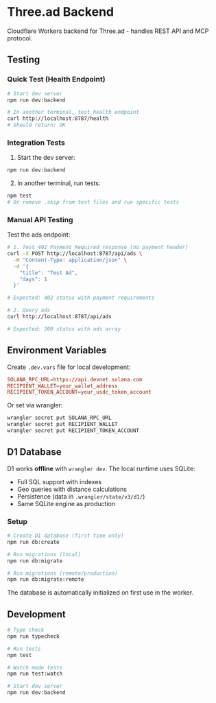 # Three.ad Backend

Cloudflare Workers backend for Three.ad - handles REST API and MCP protocol.

## Testing

### Quick Test (Health Endpoint)

```bash
# Start dev server
npm run dev:backend

# In another terminal, test health endpoint
curl http://localhost:8787/health
# Should return: OK
```

### Integration Tests

1. Start the dev server:
```bash
npm run dev:backend
```

2. In another terminal, run tests:
```bash
npm test
# Or remove .skip from test files and run specific tests
```

### Manual API Testing

Test the ads endpoint:

```bash
# 1. Test 402 Payment Required response (no payment header)
curl -X POST http://localhost:8787/api/ads \
  -H "Content-Type: application/json" \
  -d '{
    "title": "Test Ad",
    "days": 1
  }'

# Expected: 402 status with payment requirements

# 2. Query ads
curl http://localhost:8787/api/ads

# Expected: 200 status with ads array
```

## Environment Variables

Create `.dev.vars` file for local development:

```toml
SOLANA_RPC_URL=https://api.devnet.solana.com
RECIPIENT_WALLET=your_wallet_address
RECIPIENT_TOKEN_ACCOUNT=your_usdc_token_account
```

Or set via wrangler:
```bash
wrangler secret put SOLANA_RPC_URL
wrangler secret put RECIPIENT_WALLET
wrangler secret put RECIPIENT_TOKEN_ACCOUNT
```

## D1 Database

D1 works **offline** with `wrangler dev`. The local runtime uses SQLite:
- Full SQL support with indexes
- Geo queries with distance calculations
- Persistence (data in `.wrangler/state/v3/d1/`)
- Same SQLite engine as production

### Setup

```bash
# Create D1 database (first time only)
npm run db:create

# Run migrations (local)
npm run db:migrate

# Run migrations (remote/production)
npm run db:migrate:remote
```

The database is automatically initialized on first use in the worker.

## Development

```bash
# Type check
npm run typecheck

# Run tests
npm test

# Watch mode tests
npm run test:watch

# Start dev server
npm run dev:backend
```

